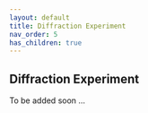 ```yaml
---
layout: default
title: Diffraction Experiment
nav_order: 5
has_children: true
---
```


## Diffraction Experiment
To be added soon ...

